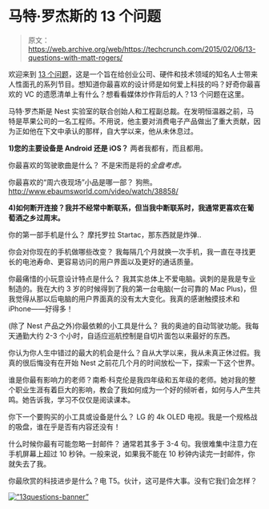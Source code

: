 # 马特·罗杰斯的 13 个问题

> 原文：<https://web.archive.org/web/https://techcrunch.com/2015/02/06/13-questions-with-matt-rogers/>

欢迎来到 [13 个问题](https://web.archive.org/web/20230326125755/https://techcrunch.com/2015/01/30/13-questions-with-mark-cuban/)，这是一个旨在给创业公司、硬件和技术领域的知名人士带来人性面孔的系列节目。想知道你最喜欢的设计师是如何爱上科技的吗？好奇你最喜欢的 VC 的遗愿清单上有什么？想看看媒体炒作背后的人？13 个问题在这里。

马特·罗杰斯是 Nest 实验室的联合创始人和工程副总裁。在发明恒温器之前，马特是苹果公司的一名工程师。不用说，他主要对消费电子产品做出了重大贡献，因为正如他在下文中承认的那样，自大学以来，他从未休息过。

**1)您的主要设备是 Android 还是 iOS？**
两者我都有，而且都用。

你最喜欢的驾驶歌曲是什么？
不是宋而是将的*全盘考虑。*

你最喜欢的“周六夜现场”小品是哪一部？
狗熊。http://www.ebaumsworld.com/video/watch/38858/

**4)如何断开连接？我并不经常中断联系，但当我中断联系时，我通常更喜欢在葡萄酒之乡过周末。**

你的第一部手机是什么？
摩托罗拉 Startac，那东西就是炸弹..

你会对你现在的手机做哪些改变？
我每隔几个月就换一次手机，我一直在寻找更长的电池寿命、更容易访问的用户界面以及更好的通话质量。

你最痛惜的小玩意设计特点是什么？
我其实总体上不爱电脑。讽刺的是我是专业制造的。我在大约 3 岁的时候得到了我的第一台电脑(一台可靠的 Mac Plus)，但我觉得从那以后电脑的用户界面真的没有太大变化。我真的感谢触摸技术和 iPhone——好得多！

(除了 Nest 产品之外)你最依赖的小工具是什么？
我的奥迪的自动驾驶功能。我每天通勤大约 2-3 个小时，自适应巡航控制是自切片面包以来最好的东西。

你认为你人生中错过的最大的机会是什么？自从大学以来，我从未真正休过假。我真的很后悔没有在开始 Nest 之前花几个月的时间放松一下，探索一下这个世界。

谁是你最有影响力的老师？南希·科克伦是我四年级和五年级的老师。她对我的整个职业生涯有着巨大的影响，教会了我如何成为一个好的倾听者，如何与人产生共鸣。她告诉我，学习不仅仅是阅读课本。

你下一个要购买的小工具或设备是什么？
LG 的 4k OLED 电视。我是一个规格战的吸盘，谁在乎是否有内容还没有！

什么时候你最有可能忽略一封邮件？
通常若其多于 3-4 句。我很难集中注意力在手机屏幕上超过 10 秒钟。一般来说，如果我不能在 10 秒钟内读完一封邮件，你就失去了我。

你最欣赏的科技进步是什么？电 T5。伙计，这可是件大事。没有它我们会怎样？

[![”13questions-banner”](”https://techcrunch.com/wp-content/uploads/2015/02/13questions-banner.png?w=680″)](”https://techcrunch.com/tag/13-questions/”)